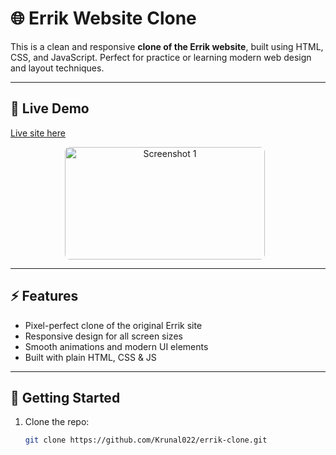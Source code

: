 # 🌐 Errik Website Clone

This is a clean and responsive **clone of the Errik website**, built using HTML, CSS, and JavaScript. Perfect for practice or learning modern web design and layout techniques.

---

## 🔗 Live Demo

[Live site here](https://errik-clone.vercel.app/)

<p align="center">
  <img 
    src="https://github.com/user-attachments/assets/b71f7121-01da-47a3-872f-b4d387b6df10" 
    alt="Screenshot 1" 
    width="320" height="180" 
    style="object-fit: cover; margin-right: 10px; border-radius: 8px;"
  />
</p>

---

## ⚡ Features

- Pixel-perfect clone of the original Errik site  
- Responsive design for all screen sizes  
- Smooth animations and modern UI elements  
- Built with plain HTML, CSS & JS  

---

## 🚀 Getting Started

1. Clone the repo:  
   ```bash
   git clone https://github.com/Krunal022/errik-clone.git
